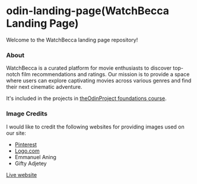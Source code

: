 # odin-landing-page(WatchBecca Landing Page)
Welcome to the WatchBecca landing page repository!

### About
WatchBecca is a curated platform for movie enthusiasts to discover top-notch film recommendations and ratings. Our mission is to provide a space where users can explore captivating movies across various genres and find their next cinematic adventure.

It's included in the projects in [theOdinProject foundations course](https://www.theodinproject.com/paths/foundations/courses/foundations).

### Image Credits
I would like to credit the following websites for providing images used on our site:

- [Pinterest](https://www.pinterest.com/)
- [Logo.com](https://logo.com/)
- Emmanuel Aning
- Gifty Adjetey

[Live website](https://adjeteysowah.github.io/odin-landing-page/)